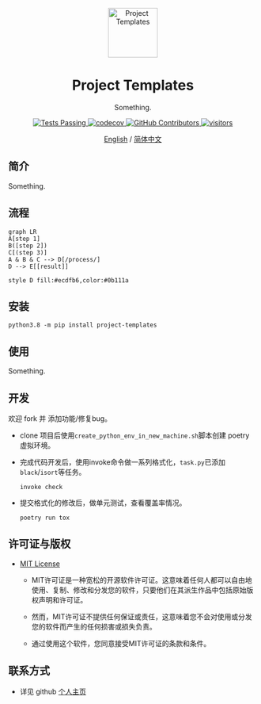 <p align="center">
  <img width="100px" src="https://img.icons8.com/ios/250/FFFFFF/share-2.png" align="center" alt="Project Templates" />
  <h1 align="center">
    Project Templates
  </h1>
  <p align="center">
    Something.
  </p>
</p>

  <p align="center">
    <a href="https://github.com/dario-github/project-templates/actions">
      <img alt="Tests Passing" src="https://github.com/dario-github/project-templates/actions/workflows/main.yml/badge.svg" />
    </a>
    <a href="https://codecov.io/gh/dario-github/project-templates">
      <img alt="codecov" src="https://codecov.io/gh/dario-github/project-templates/branch/main/graph/badge.svg?token=ehzYhousD3" />
    </a>
    <a href="https://github.com/dario-github/project-templates/graphs/contributors">
      <img alt="GitHub Contributors" src="https://img.shields.io/github/contributors/dario-github/project-templates" />
    </a>
    <a href="https://github.com/dario-github/project-templates">
      <img alt="visitors" src="https://visitor-badge.glitch.me/badge?page_id=dario-github.project-templates&left_color=gray&right_color=green" />
    </a>
  </p>
  
  <p align="center">
    <a href="README.md">English</a>
    /
    <a href="README.zh.md">简体中文</a>
  </p>

## 简介

Something.

## 流程

```mermaid
graph LR
A[step 1]
B([step 2])
C[(step 3)]
A & B & C --> D[/process/]
D --> E[[result]]

style D fill:#ecdfb6,color:#0b111a
```

## 安装

```shell
python3.8 -m pip install project-templates
```

## 使用

Something.

## 开发

欢迎 fork 并 添加功能/修复bug。

- clone 项目后使用`create_python_env_in_new_machine.sh`脚本创建 poetry 虚拟环境。

- 完成代码开发后，使用invoke命令做一系列格式化，`task.py`已添加`black`/`isort`等任务。

    ```shell
    invoke check
    ```

- 提交格式化的修改后，做单元测试，查看覆盖率情况。

    ```shell
    poetry run tox
    ```

## 许可证与版权

- [MIT License](./LICENSE)

  - MIT许可证是一种宽松的开源软件许可证。这意味着任何人都可以自由地使用、复制、修改和分发您的软件，只要他们在其派生作品中包括原始版权声明和许可证。

  - 然而，MIT许可证不提供任何保证或责任，这意味着您不会对使用或分发您的软件而产生的任何损害或损失负责。

  - 通过使用这个软件，您同意接受MIT许可证的条款和条件。

## 联系方式

- 详见 github [个人主页](https://github.com/dario-github)
